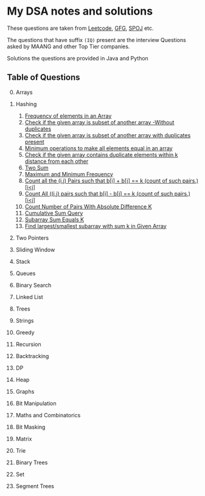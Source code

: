 # My DSA notes and solutions

These questions are taken from [Leetcode](https://neetcode.io/), [GFG](https://neetcode.io/), [SPOJ](https://neetcode.io/) etc.

The questions that have suffix `(IQ)` present are the interview Questions asked by MAANG and other Top Tier companies.

Solutions the questions are provided in Java and Python

## Table of Questions

0. Arrays

1. Hashing

   1. [Frequency of elements in an Array](./Hashing/Find_frequency_of_elements_in_Array.md)
   2. [Check if the given array is subset of another array -Without duplicates](./Hashing/Check_subset.md)
   3. [Check if the given array is subset of another array with duplicates present](./Hashing/check_subset_with_duplicates.md)
   4. [Minimum operations to make all elements equal in an array ](./Hashing/Minimum_operations_to_make_all_elements_equal.md)
   5. [Check if the given array contains duplicate elements within k distance from each other](./array-and-hashing/top-k-frequnt-elements.md)
   6. [Two Sum](./Hashing/Two_sum.md)
   7. [Maximum and Minimum Frequency](./Hashing/MaxandminFrequency.md)
   8. [Count all the (i,j) Pairs such that b[i] + b[j] == k (count of such pairs.) [i<j] ](./Hashing/checksumequalsk.md)
   9. [Count All ((i,j) pairs such that b[i] - b[j] == k (count of such pairs.) [i<j] ](./Hashing/checkdiffequalsk.md)
   10. [Count Number of Pairs With Absolute Difference K](./Hashing/countpairswithabsK.md)
   11. [Cumulative Sum Query](./Hashing/cumulativeSum.md)
   12. [Subarray Sum Equals K](./Hashing/countsubarrayswithsumk.md)
   13. [Find largest/smallest subarray with sum k in Given Array](./Hashing/longest_or_smallest_subarray_with_sum_k.md)

2. Two Pointers

3. Sliding Window

4. Stack

5. Queues

6. Binary Search

7. Linked List
8. Trees

9. Strings
10. Greedy
11. Recursion
12. Backtracking
13. DP

14. Heap

15. Graphs

16. Bit Manipulation
17. Maths and Combinatorics
18. Bit Masking
19. Matrix
20. Trie
21. Binary Trees
22. Set
23. Segment Trees
